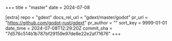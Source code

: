 +++
title = "master"
date = 2024-07-08

[extra]
repo = "gdext"
docs_rel_url = "gdext/master/godot"
pr_url = "https://github.com/godot-rust/gdext"
pr_author = ""
sort_key = 9999-01-01
date_time = 2024-07-08T12:29:20Z
commit_sha = "7d576c514b1b787bf29159e97de8e22e2af71676"
+++



